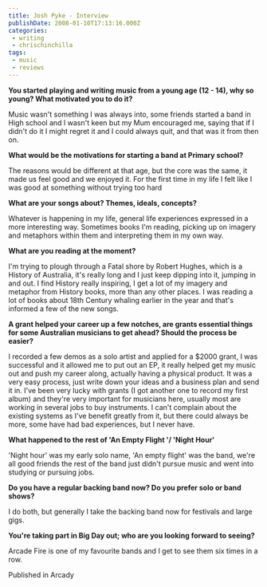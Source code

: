 ```yaml
---
title: Josh Pyke - Interview
publishDate: 2008-01-10T17:13:16.000Z
categories:
 - writing
 - chrischinchilla
tags:
 - music 
 - reviews
---
```


<b>You started playing and writing music from a young age (12 - 14), why so young? What motivated you to do it? </b>

Music wasn't something I was always into, some friends started a band in High school and I wasn't keen but my Mum encouraged me, saying that if I didn't do it I might regret it and I could always quit, and that was it from then on.

<b>What would be the motivations for starting a band at Primary school? </b>

The reasons would be different at that age, but the core was the same, it made us feel good and we enjoyed it. For the first time in my life I felt like I was good at something without trying too hard

<b>What are your songs about? Themes, ideals, concepts? </b>

Whatever is happening in my life, general life experiences expressed in a more interesting way. Sometimes books I'm reading, picking up on imagery and metaphors within them and interpreting them in my own way.

<b>What are you reading at the moment? </b>

I'm trying to plough through a Fatal shore by Robert Hughes, which is a History of Australia, it's really long and I just keep dipping into it, jumping in and out. I find History really inspiring, I get a lot of my imagery and metaphor from History books, more than any other places. I was reading a lot of books about 18th Century whaling earlier in the year and that's informed a few of the new songs.

<b>A grant helped your career up a few notches, are grants essential things for some Australian musicians to get ahead? Should the process be easier? </b>

I recorded a few demos as a solo artist and applied for a $2000 grant, I was successful and it allowed me to put out an EP, it really helped get my music out and push my career along, actually having a physical product. It was a very easy process, just write down your ideas and a business plan and send it in. I've been very lucky with grants (I got another one to record my first album) and they're very important for musicians here, usually most are working in several jobs to buy instruments. I can't complain about the existing systems as I've benefit greatly from it, but there could always be more, some have had bad experiences, but I never have.

<b>What happened to the rest of 'An Empty Flight '/ 'Night Hour'</b>

'Night hour' was my early solo name, 'An empty flight' was the band, we're all good friends the rest of the band just didn't pursue music and went into studying or pursuing jobs.

<b>Do you have a regular backing band now? Do you prefer solo or band shows? </b>

I do both, but generally I take the backing band now for festivals and large gigs.

<b>You're taking part in Big Day out; who are you looking forward to seeing? </b>

Arcade Fire is one of my favourite bands and I get to see them six times in a row.

Published in Arcady
